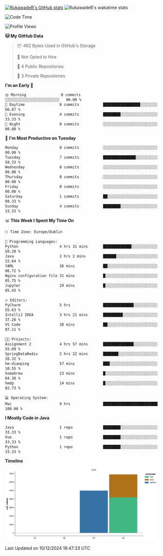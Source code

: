 
[![RukawadeB's GitHub stats](https://github-readme-stats.vercel.app/api?username=RukawadeB&hide=prs&show_icons=true&theme=omni)](https://github.com/anuraghazra/github-readme-stats)
![RukawadeB's wakatime stats](https://github-readme-stats.vercel.app/api/wakatime?username=RukawadeB)

<!--START_SECTION:waka-->
![Code Time](http://img.shields.io/badge/Code%20Time-173%20hrs%2021%20mins-blue)

![Profile Views](http://img.shields.io/badge/Profile%20Views-41-blue)

**🐱 My GitHub Data** 

> 📦 462 Bytes Used in GitHub's Storage 
 > 
> 🚫 Not Opted to Hire
 > 
> 📜 4 Public Repositories 
 > 
> 🔑 3 Private Repositories 
 > 
**I'm an Early 🐤** 

```text
🌞 Morning                0 commits           ░░░░░░░░░░░░░░░░░░░░░░░░░   00.00 % 
🌆 Daytime                8 commits           █████████████████░░░░░░░░   66.67 % 
🌃 Evening                4 commits           ████████░░░░░░░░░░░░░░░░░   33.33 % 
🌙 Night                  0 commits           ░░░░░░░░░░░░░░░░░░░░░░░░░   00.00 % 
```
📅 **I'm Most Productive on Tuesday** 

```text
Monday                   0 commits           ░░░░░░░░░░░░░░░░░░░░░░░░░   00.00 % 
Tuesday                  7 commits           ███████████████░░░░░░░░░░   58.33 % 
Wednesday                0 commits           ░░░░░░░░░░░░░░░░░░░░░░░░░   00.00 % 
Thursday                 0 commits           ░░░░░░░░░░░░░░░░░░░░░░░░░   00.00 % 
Friday                   0 commits           ░░░░░░░░░░░░░░░░░░░░░░░░░   00.00 % 
Saturday                 1 commits           ██░░░░░░░░░░░░░░░░░░░░░░░   08.33 % 
Sunday                   4 commits           ████████░░░░░░░░░░░░░░░░░   33.33 % 
```


📊 **This Week I Spent My Time On** 

```text
🕑︎ Time Zone: Europe/Dublin

💬 Programming Languages: 
Python                   4 hrs 31 mins       █████████████░░░░░░░░░░░░   50.20 % 
Java                     2 hrs 2 mins        ██████░░░░░░░░░░░░░░░░░░░   22.64 % 
YAML                     36 mins             ██░░░░░░░░░░░░░░░░░░░░░░░   06.72 % 
Nginx configuration file 31 mins             █░░░░░░░░░░░░░░░░░░░░░░░░   05.75 % 
Jupyter                  29 mins             █░░░░░░░░░░░░░░░░░░░░░░░░   05.43 % 

🔥 Editors: 
PyCharm                  5 hrs               ██████████████░░░░░░░░░░░   55.63 % 
IntelliJ IDEA            3 hrs 21 mins       █████████░░░░░░░░░░░░░░░░   37.26 % 
VS Code                  38 mins             ██░░░░░░░░░░░░░░░░░░░░░░░   07.11 % 

🐱‍💻 Projects: 
Assignment 2             4 hrs 57 mins       ██████████████░░░░░░░░░░░   55.09 % 
SpringDataRedis          2 hrs 22 mins       ███████░░░░░░░░░░░░░░░░░░   26.32 % 
hm-dianping              57 mins             ███░░░░░░░░░░░░░░░░░░░░░░   10.55 % 
homebrew                 23 mins             █░░░░░░░░░░░░░░░░░░░░░░░░   04.38 % 
hmdp                     14 mins             █░░░░░░░░░░░░░░░░░░░░░░░░   02.73 % 

💻 Operating System: 
Mac                      9 hrs               █████████████████████████   100.00 % 
```

**I Mostly Code in Java** 

```text
Java                     1 repo              ████████░░░░░░░░░░░░░░░░░   33.33 % 
Vue                      1 repo              ████████░░░░░░░░░░░░░░░░░   33.33 % 
Python                   1 repo              ████████░░░░░░░░░░░░░░░░░   33.33 % 
```



**Timeline**

![Lines of Code chart](https://raw.githubusercontent.com/RukawadeB/RukawadeB/main/assets/bar_graph.png)


 Last Updated on 10/12/2024 18:47:23 UTC
<!--END_SECTION:waka-->



